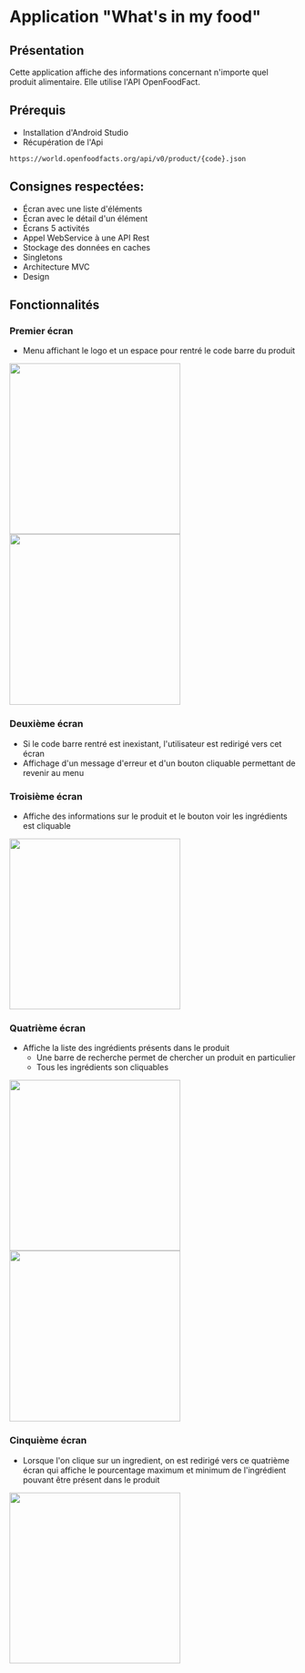 # Application "What's in my food"

## Présentation

Cette application affiche des informations concernant n'importe quel produit alimentaire. Elle utilise l'API OpenFoodFact.

## Prérequis

* Installation d'Android Studio
* Récupération de l'Api

```
https://world.openfoodfacts.org/api/v0/product/{code}.json
```

## Consignes respectées:

* Écran avec une liste d'éléments
* Écran avec le détail d'un élément
* Écrans 5 activités 
* Appel WebService à une API Rest
* Stockage des données en caches
* Singletons
* Architecture MVC
* Design


## Fonctionnalités

### Premier écran

* Menu affichant le logo et un espace pour rentré le code barre du produit

<img src= "images/Menu.png" width="300"> <img src= "images/Menu_code_keyboard.png" width="300">


### Deuxième écran

* Si le code barre rentré est inexistant, l'utilisateur est redirigé vers cet écran
* Affichage d'un message d'erreur et d'un bouton cliquable permettant de revenir au menu


### Troisième écran

* Affiche des informations sur le produit et le bouton voir les ingrédients est cliquable 

<img src= "images/Produit.png" width="300">



### Quatrième écran

* Affiche la liste des ingrédients présents dans le produit
  * Une barre de recherche permet de chercher un produit en particulier
  * Tous les ingrédients son cliquables 
 
<img src= "images/Liste.png" width="300"> <img src= "images/Liste_keyboard.png" width="300">

### Cinquième écran

* Lorsque l'on clique sur un ingredient, on est redirigé vers ce quatrième écran qui affiche le pourcentage maximum et minimum de l'ingrédient pouvant être présent dans le produit

<img src= "images/Detail.png" width="300">
